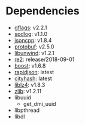 # Dependencies
- [gflags](https://github.com/gflags/gflags): v2.2.1
- [spdlog](https://github.com/gabime/spdlog/): v1.1.0
- [jsoncpp](https://github.com/open-source-parsers/jsoncpp): v1.8.4
- [protobuf](https://github.com/protocolbuffers/protobuf): v2.5.0
- [libunwind](https://www.nongnu.org/libunwind/): v1.2.1
- [re2](https://github.com/google/re2): release/2018-09-01
- [boost](https://www.boost.org/): v1.6.8
- [rapidjson](https://github.com/Tencent/rapidjson/commit/c0ca05f6ddb690c943a7fc59efab9ca9cfc39736): latest
- [cityhash](https://github.com/google/cityhash/commit/8af9b8c2b889d80c22d6bc26ba0df1afb79a30db): latest
- [liblz4](https://github.com/lz4/lz4): v1.8.3
- [zlib](https://zlib.net/): v1.2.11
- libuuid
    - get_dmi_uuid
- libpthread
- libdl